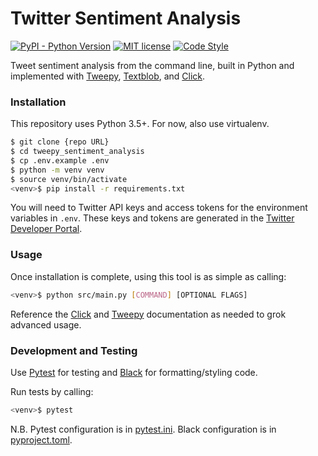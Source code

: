 # Twitter Sentiment Analysis
[![PyPI - Python Version](https://img.shields.io/badge/python-3.5.0-blue.svg)](https://www.python.org/downloads/release/python-350/)
[![MIT license](https://img.shields.io/badge/License-MIT-blue.svg)](https://lbesson.mit-license.org/)
[![Code Style](https://img.shields.io/badge/code%20style-black-000000.svg)](https://black.readthedocs.io/en/stable/)


Tweet sentiment analysis from the command line, built in Python and implemented with [Tweepy], [Textblob], and [Click].

### Installation
This repository uses Python 3.5+. For now, also use virtualenv.

```bash
$ git clone {repo URL}
$ cd tweepy_sentiment_analysis
$ cp .env.example .env
$ python -m venv venv
$ source venv/bin/activate
<venv>$ pip install -r requirements.txt
```

You will need to Twitter API keys and access tokens for the environment variables in `.env`.
These keys and tokens are generated in the [Twitter Developer Portal].

### Usage
Once installation is complete, using this tool is as simple as calling:
```bash
<venv>$ python src/main.py [COMMAND] [OPTIONAL FLAGS]
```
Reference the [Click] and [Tweepy] documentation as needed to grok advanced usage.

### Development and Testing
Use [Pytest] for testing and [Black] for formatting/styling code.

Run tests by calling:
```bash
<venv>$ pytest
```

N.B. Pytest configuration is in [pytest.ini](pytest.ini). Black configuration is in [pyproject.toml](pyproject.toml).

[Tweepy]: https://tweepy.readthedocs.io/en/latest/
[Textblob]: https://textblob.readthedocs.io/en/dev/
[Click]: https://click.palletsprojects.com/en/7.x/
[Twitter Developer Portal]: https://developer.twitter.com/en/apps
[Pytest]: https://docs.pytest.org/en/latest/
[Black]: https://black.readthedocs.io/en/stable/
